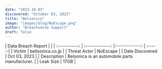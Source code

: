 ```yaml
---
date: "2023-10-03"
discovered: "October 03, 2023"
title: "Belsonica"
image: "images/blog/NoEscape.png"
author: "Breachsense Support"
draft: false
---
```


| Data Breach Report           |              | 
| :-----------: | :-------------:     |:-------------:    | :-----:|
| Victim      | bellsonica.co.jp      | 
| Threat Actor      | NoEscape      | 
| Date Discovered      | Oct 03, 2023      | 
| Description      | Belsonica is an automobile parts manufacturer.      | 
| Leak Size      | 17GB      | 

